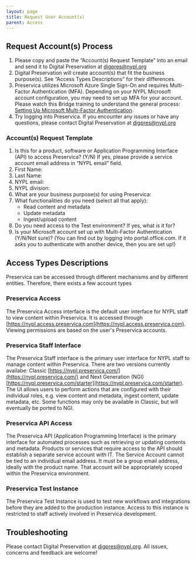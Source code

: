 ```yaml
---
layout: page
title: Request User Account(s)
parent: Access
---
```



## Request Account(s) Process

1. Please copy and paste the “Account(s) Request Template” into an email and send it to Digital Preservation at [digpres@nypl.org](digpres@nypl.org)
2. Digital Preservation will create account(s) that fit the business purpose(s).
   See “Access Types Descriptions” for their differences.
3. Preservica utilizes Microsoft Azure Single Sign-On and requires Multi-Factor Authentication (MFA).
   Depending on your NYPL Microsoft account configuration, you may need to set up MFA for your account.
   Please watch this Bridge training to understand the general process: [Setting Up Microsoft Multi-Factor Authentication](https://nypl.bridgeapp.com/learner/courses/e388e7ac/enroll).
4. Try logging into Preservica.
   If you encounter any issues or have any questions, please contact Digital Preservation at [digpres@nypl.org](digpres@nypl.org)

### Account(s) Request Template

1. Is this for a product, software or Application Programming Interface (API) to access Preservica? (Y/N)
   If yes, please provide a service account email address in “NYPL email” field.
2. First Name:
3. Last Name:
4. NYPL email:
5. NYPL division:
6. What are your business purpose(s) for using Preservica:
7. What functionalities do you need (select all that apply):
   * Read content and metadata
   * Update metadata
   * Ingest/upload content
8. Do you need access to the Test environment? If yes, what is it for?
9.  Is your Microsoft account set up with Multi-Factor Authentication (Y/N/Not sure)?
    (You can find out by logging into portal.office.com.
    If it asks you to authenticate with another device, then you are set up!)

## Access Types Descriptions

Preservica can be accessed through different mechanisms and by different entities. Therefore, there exists a few account types

### Preservica Access

The Preservica Access interface is the default user interface for NYPL staff to view content within Preservica.
It is accessed through [https://nypl.access.preservica.com](https://nypl.access.preservica.com).
Viewing permissions are based on the user's Preservica accounts.

### Preservica Staff Interface

The Preservica Staff interface is the primary user interface for NYPL staff to manage content within Preservica. There are two versions currently availabe: Classic [https://nypl.preservica.com/](https://nypl.preservica.com/) and Next Generation (NGI)[https://nypl.preservica.com/starter](https://nypl.preservica.com/starter). The UI allows users to perform actions that are configured with their individual roles, e.g. view content and metadata, ingest content, update metadata, etc. Some functions may only be available in Classic, but will eventually be ported to NGI.

### Preservica API Access

The Preservica API (Application Programming Interface) is the primary interface for automated processes such as retrieving or updating contents and metadata. Products or services that require access to the API should establish a separate service account with IT. The Service Account cannot be tied to an individual email address. It must be a group email address, ideally with the product name. That account will be appropriately scoped within the Preservica environment.

### Preservica Test Instance

The Preservica Test Instance is used to test new workflows and integrations before they are added to the production instance. Access to this instance is restricted to staff actively involved in Preservica development.

## Troubleshooting

Please contact Digital Preservation at [digpres@nypl.org](digpres@nypl.org). All issues, concerns and feedback are welcome!
